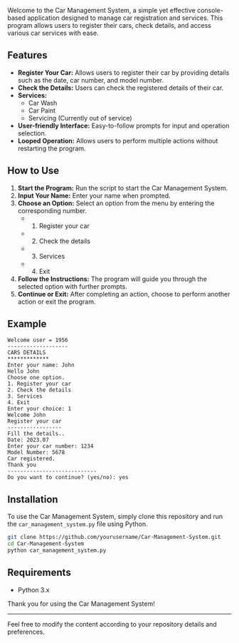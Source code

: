


Welcome to the Car Management System, a simple yet effective console-based application designed to manage car registration and services. This program allows users to register their cars, check details, and access various car services with ease.

## Features

- **Register Your Car:** Allows users to register their car by providing details such as the date, car number, and model number.
- **Check the Details:** Users can check the registered details of their car.
- **Services:**
  - Car Wash
  - Car Paint
  - Servicing (Currently out of service)
- **User-friendly Interface:** Easy-to-follow prompts for input and operation selection.
- **Looped Operation:** Allows users to perform multiple actions without restarting the program.

## How to Use

1. **Start the Program:** Run the script to start the Car Management System.
2. **Input Your Name:** Enter your name when prompted.
3. **Choose an Option:** Select an option from the menu by entering the corresponding number.
   - 1. Register your car
   - 2. Check the details
   - 3. Services
   - 4. Exit
4. **Follow the Instructions:** The program will guide you through the selected option with further prompts.
5. **Continue or Exit:** After completing an action, choose to perform another action or exit the program.

## Example

```plaintext
Welcome user = 1956
-------------------
CARS DETAILS
*************
Enter your name: John
Hello John
Choose one option.
1. Register your car 
2. Check the details 
3. Services 
4. Exit
Enter your choice: 1
Welcome John
Register your car
-----------------
Fill the details..
Date: 2023.07
Enter your car number: 1234
Model Number: 5678
Car registered.
Thank you
----------------------------
Do you want to continue? (yes/no): yes
```

## Installation

To use the Car Management System, simply clone this repository and run the `car_management_system.py` file using Python.

```bash
git clone https://github.com/yourusername/Car-Management-System.git
cd Car-Management-System
python car_management_system.py
```

## Requirements

- Python 3.x

Thank you for using the Car Management System!

---

Feel free to modify the content according to your repository details and preferences.


